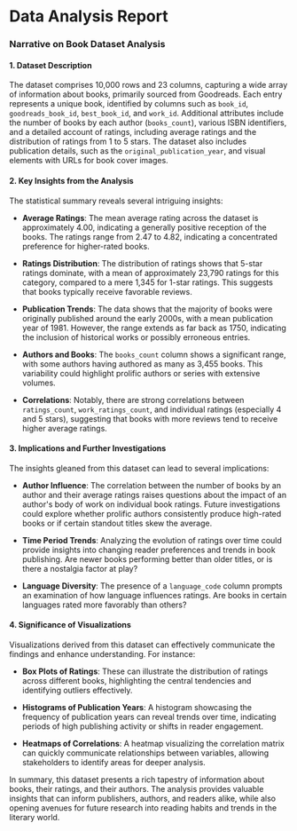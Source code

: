 # Data Analysis Report

### Narrative on Book Dataset Analysis

#### 1. Dataset Description

The dataset comprises 10,000 rows and 23 columns, capturing a wide array of information about books, primarily sourced from Goodreads. Each entry represents a unique book, identified by columns such as `book_id`, `goodreads_book_id`, `best_book_id`, and `work_id`. Additional attributes include the number of books by each author (`books_count`), various ISBN identifiers, and a detailed account of ratings, including average ratings and the distribution of ratings from 1 to 5 stars. The dataset also includes publication details, such as the `original_publication_year`, and visual elements with URLs for book cover images.

#### 2. Key Insights from the Analysis

The statistical summary reveals several intriguing insights:

- **Average Ratings**: The mean average rating across the dataset is approximately 4.00, indicating a generally positive reception of the books. The ratings range from 2.47 to 4.82, indicating a concentrated preference for higher-rated books.
  
- **Ratings Distribution**: The distribution of ratings shows that 5-star ratings dominate, with a mean of approximately 23,790 ratings for this category, compared to a mere 1,345 for 1-star ratings. This suggests that books typically receive favorable reviews.
  
- **Publication Trends**: The data shows that the majority of books were originally published around the early 2000s, with a mean publication year of 1981. However, the range extends as far back as 1750, indicating the inclusion of historical works or possibly erroneous entries.

- **Authors and Books**: The `books_count` column shows a significant range, with some authors having authored as many as 3,455 books. This variability could highlight prolific authors or series with extensive volumes.

- **Correlations**: Notably, there are strong correlations between `ratings_count`, `work_ratings_count`, and individual ratings (especially 4 and 5 stars), suggesting that books with more reviews tend to receive higher average ratings.

#### 3. Implications and Further Investigations

The insights gleaned from this dataset can lead to several implications:

- **Author Influence**: The correlation between the number of books by an author and their average ratings raises questions about the impact of an author's body of work on individual book ratings. Future investigations could explore whether prolific authors consistently produce high-rated books or if certain standout titles skew the average.

- **Time Period Trends**: Analyzing the evolution of ratings over time could provide insights into changing reader preferences and trends in book publishing. Are newer books performing better than older titles, or is there a nostalgia factor at play?

- **Language Diversity**: The presence of a `language_code` column prompts an examination of how language influences ratings. Are books in certain languages rated more favorably than others?

#### 4. Significance of Visualizations

Visualizations derived from this dataset can effectively communicate the findings and enhance understanding. For instance:

- **Box Plots of Ratings**: These can illustrate the distribution of ratings across different books, highlighting the central tendencies and identifying outliers effectively.

- **Histograms of Publication Years**: A histogram showcasing the frequency of publication years can reveal trends over time, indicating periods of high publishing activity or shifts in reader engagement.

- **Heatmaps of Correlations**: A heatmap visualizing the correlation matrix can quickly communicate relationships between variables, allowing stakeholders to identify areas for deeper analysis.

In summary, this dataset presents a rich tapestry of information about books, their ratings, and their authors. The analysis provides valuable insights that can inform publishers, authors, and readers alike, while also opening avenues for future research into reading habits and trends in the literary world.